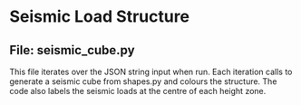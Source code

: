 # Seismic Load Structure

## File: seismic_cube.py

This file iterates over the JSON string input when run. Each iteration calls to generate a seismic cube from
shapes.py and colours the structure. The code also labels the seismic loads at the centre of each height zone.